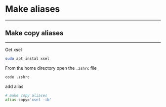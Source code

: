 # Make aliases
---
## Make copy aliases
---
Get xsel
```bash
sudo apt instal xsel
```

From the home directory open the `.zshrc` file

```bash
code .zshrc 
```

add alias
```bash
# make copy aliases
alias copy='xsel -ib'
```
